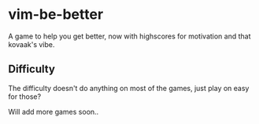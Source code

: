 # vim-be-better

A game to help you get better, now with highscores for motivation and that kovaak's vibe.

## Difficulty

The difficulty doesn't do anything on most of the games, just play on easy for those?

Will add more games soon..
